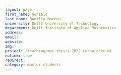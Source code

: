 ```yaml
---
layout: page
first_name: Gonzalo
last_name: Bonilla Moreno
university: Delft University of Technology
department: Delft Institute of Applied Mathematics
address:
email:
website:
img:
project: /teaching/msc-thesis-2022-turbulence-ml
nolink: true
redirect:
category: master students
---
```


